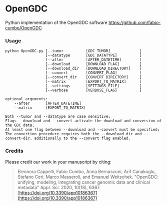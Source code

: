 # OpenGDC
Python implementation of the OpenGDC software https://github.com/fabio-cumbo/OpenGDC

### Usage

```
python OpenGDC.py [--tumor          [GDC_TUMOR]             ]
                  [--datatype       [GDC_DATATYPE]          ]
                  [--after          [AFTER_DATETIME]        ]
                  [--download       [DOWNLOAD_FLAG]         ]
                  [--download_dir   [DOWNLOAD_DIRECTORY]    ]
                  [--convert        [CONVERT_FLAG]          ]
                  [--convert_dir    [CONVERT_DIRECTORY]     ]
                  [--matrix         [EXPORT_TO_MATRIX]      ]
                  [--settings       [SETTINGS_FILE]         ]
                  [--verbose        [VERBOSE_FLAG]          ]

optional arguments:
    --after       [AFTER_DATETIME]
    --matrix      [EXPORT_TO_MATRIX]

Both --tumor and --datatype are case sensitive;
Flags --download and --convert activate the download and conversion of the GDC data;
At least one flag between --download and --convert must be specified;
The convertion procedure requires both the --download_dir and --convert-dir, additionally to the --convert flag enabled.
```

### Credits

Please credit our work in your manuscript by citing:

> Eleonora Cappelli, Fabio Cumbo, Anna Bernasconi, Arif Canakoglu, Stefano Ceri, Marco Masseroli, and Emanuel Weitschek. "OpenGDC: unifying, modeling, integrating cancer genomic data and clinical metadata" Appl. Sci. 2020, 10(18), 6367. [https://doi.org/10.3390/app10186367](https://doi.org/10.3390/app10186367)
